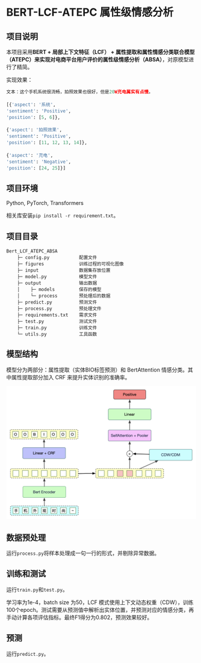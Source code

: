 # BERT-LCF-ATEPC 属性级情感分析 

## 项目说明

本项目采用**BERT + 局部上下文特征（LCF） + 属性提取和属性情感分类联合模型（ATEPC）**来实现对电商平台用户评价的**属性级情感分析（ABSA）**，对原模型进行了精简。

实现效果：

```python
文本：这个手机系统很流畅，拍照效果也很好，但是20W充电属实有点慢。

[{'aspect': '系统', 
'sentiment': 'Positive', 
'position': [5, 6]}, 

{'aspect': '拍照效果', 
'sentiment': 'Positive', 
'position': [11, 12, 13, 14]}, 

{'aspect': '充电', 
'sentiment': 'Negative', 
'position': [24, 25]}]
```

## 项目环境

Python, PyTorch, Transformers

相关库安装`pip install -r requirement.txt`。

## 项目目录

```
Bert_LCF_ATEPC_ABSA
    ├─ config.py           配置文件
    ├─ figures             训练过程的可视化图像
    ├─ input               数据集存放位置
    ├─ model.py            模型文件
    ├─ output              输出数据
    │    ├─ models         保存的模型
    │    └─ process        预处理后的数据
    ├─ predict.py          预测文件
    ├─ process.py          预处理文件
    ├─ requirements.txt    需求文件
    ├─ test.py             测试文件 
    ├─ train.py            训练文件
    └─ utils.py            工具函数
```

## 模型结构

模型分为两部分：属性提取（实体BIO标签预测）和 BertAttention 情感分类。其中属性提取部分加入 CRF 来提升实体识别的准确率。

![](model_structure.png)

## 数据预处理

运行`process.py`将样本处理成一句一行的形式，并剔除异常数据。

## 训练和测试

运行`train.py`和`test.py`。

学习率为1e-4，batch size 为50，LCF 模式使用上下文动态权重（CDW），训练100个epoch。测试需要从预测值中解析出实体位置，并预测对应的情感分类，再手动计算各项评估指标。最终F1得分为0.802，预测效果较好。

## 预测

运行`predict.py`。
